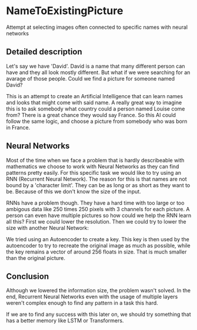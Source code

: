 # NameToExistingPicture
Attempt at selecting images often connected to specific names with neural networks

## Detailed description
Let's say we have 'David'. David is a name that many different person can have and they all look mostly different. But what if we were searching for an avarage of those people. Could we find a picture for someone named David?

This is an attempt to create an Artificial Intelligence that can learn names and looks that might come with said name. A really great way to imagine this is to ask somebody what country could a person named Louise come from? There is a great chance they would say France. So this AI could follow the same logic, and choose a picture from somebody who was born in France.

## Neural Networks
Most of the time when we face a problem that is hardly describeable with mathematics we choose to work with Neural Networks as they can find patterns pretty easily. For this specific task we would like to try using an RNN (Recurrent Neural Network). The reason for this is that names are not bound by a 'character limit'. They can be as long or as short as they want to be. Because of this we don't know the size of the input.

RNNs have a problem though. They have a hard time with too large or too ambigous data like 250 times 250 pixels with 3 channels for each picture. A person can even have multiple pictures so how could we help the RNN learn all this? First we could lower the resolution. Then we could try to lower the size with another Neural Network:

We tried using an Autoencoder to create a key. This key is then used by the autoencoder to try to recreate the original image as much as possible, while the key remains a vector of around 256 floats in size. That is much smaller than the original picture.

## Conclusion
Although we lowered the information size, the problem wasn't solved. In the end, Recurrent Neural Networks even with the usage of multiple layers weren't complex enough to find any pattern in a task this hard.

If we are to find any success with this later on, we should try something that has a better memory like LSTM or Transformers.
